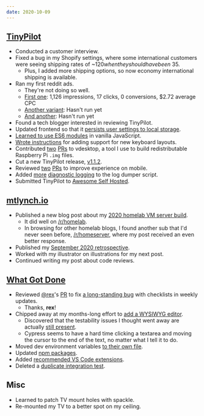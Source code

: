 ```yaml
---
date: 2020-10-09
---
```


## [TinyPilot](https://tinypilotkvm.com)

- Conducted a customer interview.
- Fixed a bug in my Shopify settings, where some international customers were seeing shipping rates of ~$120 when they should have been ~$35.
  - Plus, I added more shipping options, so now economy international shipping is available.
- Ran my first reddit ads.
  - They're not doing so well.
  - [First one](df2e.webp): 1,126 impressions, 17 clicks, 0 conversions, $2.72 average CPC
  - [Another variant](yYtq.webp): Hasn't run yet
  - [And another](FiUI.webp): Hasn't run yet
- Found a tech blogger interested in reviewing TinyPilot.
- Updated frontend so that it [persists user settings to local storage](https://github.com/mtlynch/tinypilot/pull/280).
- [Learned to use ES6 modules](https://github.com/mtlynch/tinypilot/pull/279) in vanilla JavaScript.
- [Wrote instructions](https://github.com/mtlynch/tinypilot/wiki/Add-support-for-a-new-keyboard-layout) for adding support for new keyboard layouts.
- Contributed [two](https://github.com/Botspot/vdesktop/pull/16) [PRs](https://github.com/Botspot/vdesktop/pull/17) to vdesktop, a tool I use to build redistributable Raspberry Pi `.img` files.
- Cut a new TinyPilot release, [v1.1.2](https://github.com/mtlynch/tinypilot/releases/tag/1.1.2).
- Reviewed [two](https://github.com/mtlynch/tinypilot/pull/285) [PRs](https://github.com/mtlynch/tinypilot/pull/277) to improve experience on mobile.
- Added [more](https://github.com/mtlynch/tinypilot/pull/281) [diagnostic logging](https://github.com/mtlynch/tinypilot/pull/282) to the log dumper script.
- Submitted TinyPilot to [Awesome Self Hosted](https://selfhosted.libhunt.com/).

## [mtlynch.io](https://mtlynch.io)

- Published a new blog post about my [2020 homelab VM server build](https://mtlynch.io/building-a-vm-homelab/).
  - It did well on [/r/homelab](https://www.reddit.com/r/homelab/comments/j64za2/building_a_homelab_vm_server/).
  - In browsing for other homelab blogs, I found another sub that I'd never seen before, [/r/homeserver](https://www.reddit.com/r/HomeServer/comments/j7eiuo/my_home_vm_server_for_software_development/), where my post received an even better response.
- Published my [September 2020 retrospective](https://mtlynch.io/retrospectives/2020/10/).
- Worked with my illustrator on illustrations for my next post.
- Continued writing my post about code reviews.

## [What Got Done](https://whatgotdone.com)

- Reviewed [@rex](https://whatgotdone.com/rex)'s [PR](https://github.com/mtlynch/whatgotdone/pull/535) to fix [a long-standing bug](https://github.com/mtlynch/whatgotdone/issues/434) with checklists in weekly updates.
  - Thanks, **rex**!
- Chipped away at my months-long effort to [add a WYSIWYG editor](https://github.com/mtlynch/whatgotdone/pull/519).
  - Discovered that the testability issues I thought went away are actually [still present](ViSpLkO.webp).
  - Cypress seems to have a hard time clicking a textarea and moving the cursor to the end of the text, no matter what I tell it to do.
- Moved dev environment variables [to their own file](https://github.com/mtlynch/whatgotdone/pull/538).
- Updated [npm packages](https://github.com/mtlynch/whatgotdone/pull/536).
- Added [recommended VS Code extensions](https://github.com/mtlynch/whatgotdone/pull/537).
- Deleted a [duplicate integration test](https://github.com/mtlynch/whatgotdone/pull/539).

## Misc

- Learned to patch TV mount holes with spackle.
- Re-mounted my TV to a better spot on my ceiling.
